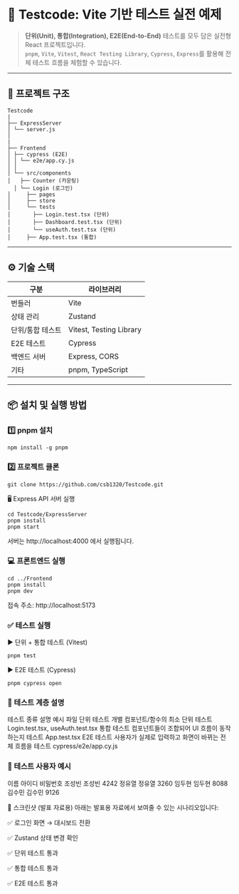 # 🧪 Testcode: Vite 기반 테스트 실전 예제

> **단위(Unit), 통합(Integration), E2E(End-to-End)** 테스트를 모두 담은 실전형 React 프로젝트입니다.  
> `pnpm`, `Vite`, `Vitest`, `React Testing Library`, `Cypress`, `Express`를 활용해 전체 테스트 흐름을 체험할 수 있습니다.

---

## 📁 프로젝트 구조
```
Testcode
|
├── ExpressServer
│ └── server.js
│
|
├── Frontend
│ ├── cypress (E2E)
│ │ └── e2e/app.cy.js
│ │
│ └── src/components
│   ├── Counter (카운팅)
  │ └── Login (로그인)
│     ├── pages
│     ├── store
│     └── tests
│       ├── Login.test.tsx (단위)
│       ├── Dashboard.test.tsx (단위)
│       └── useAuth.test.tsx (단위)
│     ├── App.test.tsx (통합)

```

---

## ⚙️ 기술 스택

| 구분            | 라이브러리                           |
|----------------|--------------------------------------|
| 번들러          | Vite                                 |
| 상태 관리       | Zustand                              |
| 단위/통합 테스트 | Vitest, Testing Library              |
| E2E 테스트      | Cypress                              |
| 백엔드 서버     | Express, CORS                        |
| 기타           | pnpm, TypeScript                     |

---

## 📦 설치 및 실행 방법

### 1️⃣ pnpm 설치

```
npm install -g pnpm
```


### 2️⃣ 프로젝트 클론
```
git clone https://github.com/csb1320/Testcode.git
```

🖥 Express API 서버 실행
```
cd Testcode/ExpressServer
pnpm install
pnpm start
```

서버는 http://localhost:4000 에서 실행됩니다.

### 💻 프론트엔드 실행
```
cd ../Frontend
pnpm install
pnpm dev
```

접속 주소: http://localhost:5173

### ✅ 테스트 실행
▶ 단위 + 통합 테스트 (Vitest)
```
pnpm test
```
▶ E2E 테스트 (Cypress)
```
pnpm cypress open
```

### 🧪 테스트 계층 설명
테스트 종류	설명	예시 파일
단위 테스트	개별 컴포넌트/함수의 최소 단위 테스트	Login.test.tsx, useAuth.test.tsx
통합 테스트	컴포넌트들이 조합되어 UI 흐름이 동작하는지 테스트	App.test.tsx
E2E 테스트	사용자가 실제로 입력하고 화면이 바뀌는 전체 흐름을 테스트	cypress/e2e/app.cy.js

### 👥 테스트 사용자 예시
이름	아이디	비밀번호
조성빈	조성빈	4242
정유열	정유열	3260
임두현	임두현	8088
김수민	김수민	9126

📸 스크린샷 (발표 자료용)
아래는 발표용 자료에서 보여줄 수 있는 시나리오입니다:

✅ 로그인 화면 → 대시보드 전환

✅ Zustand 상태 변경 확인

✅ 단위 테스트 통과

✅ 통합 테스트 통과

✅ E2E 테스트 통과
